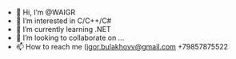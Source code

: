 - 👋 Hi, I’m @WAIGR
- 👀 I’m interested in  C/C++/C#
- 🌱 I’m currently learning  .NET
- 💞️ I’m looking to collaborate on ...
- 📫 How to reach me (igor.bulakhovv@gmail.com      +79857875522

